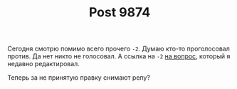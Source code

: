 ﻿---
title: "Post 9874"
se.owner.user_id: 337540
se.owner.display_name: "Victor says Reinstate Monica"
se.owner.link: "https://ru.meta.stackoverflow.com/users/337540/victor-says-reinstate-monica"
se.link: "https://ru.meta.stackoverflow.com/q/9874"
se.post_id: 9874
se.post_type: question
se.score: 1
---
<p>Сегодня смотрю помимо всего прочего <code>-2</code>. Думаю кто-то проголосовал против. Да нет никто не голосовал. А ссылка на <code>-2</code> <a href="https://ru.stackoverflow.com/review/suggested-edits/424048">на вопрос</a>, который я недавно редактировал. </p>

<p>Теперь за не принятую правку снимают репу?</p>
